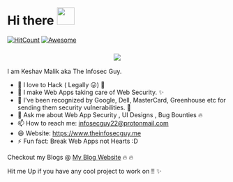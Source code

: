 # Hi there <img src="https://media.tenor.com/images/30169e4a670daf12443df7d2dd140176/tenor.gif" height="40">


[![HitCount](http://hits.dwyl.com/theinfosecguy/theinfosecguy.svg)](http://hits.dwyl.com/theinfosecguy/theinfosecguy)
[![Awesome](https://awesome.re/badge-flat2.svg)](https://awesome.re)

<h3 align="center">
<img src="https://user-images.githubusercontent.com/33570148/111264989-72693280-864e-11eb-8669-2df48167c036.png">
</h3>

I am <bold> Keshav Malik </bold> aka The Infosec Guy.

- 🔭 I love to Hack ( Legally 😛) 🌟
- 🌱 I make Web Apps taking care of Web Security. ✨ 
- 👯 I've been recognized by Google, Dell, MasterCard, Greenhouse etc for sending them security vulnerabilities. 📝
- 💬 Ask me about Web App Security , UI Designs , Bug Bounties 🔥 
- 📫 How to reach me: infosecguy22@protonmail.com
- 😄 Website: https://www.theinfosecguy.me
- ⚡ Fun fact: Break Web Apps not Hearts :D

Checkout my Blogs @ [My Blog Website](https://blog.theinfosecguy.me) 🔥 🔥 
 
Hit me Up if you have any cool project to work on !! ✨ 

